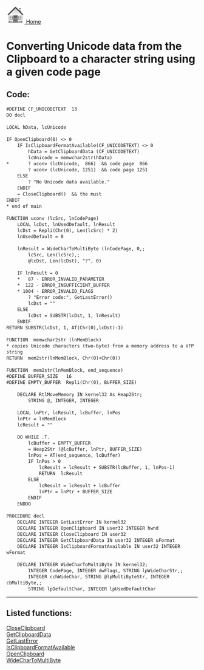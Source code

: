 [<img src="../images/home.png"> Home ](https://github.com/VFPX/Win32API)  

# Converting Unicode data from the Clipboard to a character string using a given code page

## Code:
```foxpro  
#DEFINE CF_UNICODETEXT  13
DO decl

LOCAL hData, lcUnicode

IF OpenClipboard(0) <> 0
	IF IsClipboardFormatAvailable(CF_UNICODETEXT) <> 0
		hData = GetClipboardData (CF_UNICODETEXT)
		lcUnicode = memwchar2str(hData)
*		? uconv (lcUnicode,  866)  && code page  866
		? uconv (lcUnicode, 1251)  && code page 1251
	ELSE
		? "No Unicode data available."
	ENDIF
	= CloseClipboard()  && the must
ENDIF
* end of main

FUNCTION uconv (lcSrc, lnCodePage)
	LOCAL lcDst, lnUsedDefault, lnResult
	lcDst = Repli(Chr(0), Len(lcSrc) * 2)
	lnUsedDefault = 0
	
	lnResult = WideCharToMultiByte (lnCodePage, 0,;
		lcSrc, Len(lcSrc),;
		@lcDst, Len(lcDst), "?", 0)

	IF lnResult = 0
	*   87 - ERROR_INVALID_PARAMETER
	*  122 - ERROR_INSUFFICIENT_BUFFER
	* 1004 - ERROR_INVALID_FLAGS
		? "Error code:", GetLastError()
		lcDst = ""
	ELSE
		lcDst = SUBSTR(lcDst, 1, lnResult)
	ENDIF
RETURN SUBSTR(lcDst, 1, AT(Chr(0),lcDst)-1)

FUNCTION  memwchar2str (lnMemBlock)
* copies Unicode characters (two-byte) from a memory address to a VFP string
RETURN  mem2str(lnMemBlock, Chr(0)+Chr(0))

FUNCTION  mem2str(lnMemBlock, end_sequence)
#DEFINE BUFFER_SIZE   16
#DEFINE EMPTY_BUFFER  Repli(Chr(0), BUFFER_SIZE)

	DECLARE RtlMoveMemory IN kernel32 As Heap2Str;
		STRING @, INTEGER, INTEGER

	LOCAL lnPtr, lcResult, lcBuffer, lnPos
	lnPtr = lnMemBlock
	lcResult = ""

	DO WHILE .T.
		lcBuffer = EMPTY_BUFFER
		= Heap2Str (@lcBuffer, lnPtr, BUFFER_SIZE)
		lnPos = AT(end_sequence, lcBuffer)
		IF lnPos > 0
			lcResult = lcResult + SUBSTR(lcBuffer, 1, lnPos-1)
			RETURN  lcResult
		ELSE
			lcResult = lcResult + lcBuffer
			lnPtr = lnPtr + BUFFER_SIZE
		ENDIF
	ENDDO

PROCEDURE decl
	DECLARE INTEGER GetLastError IN kernel32
	DECLARE INTEGER OpenClipboard IN user32 INTEGER hwnd
	DECLARE INTEGER CloseClipboard IN user32
	DECLARE INTEGER GetClipboardData IN user32 INTEGER uFormat
	DECLARE INTEGER IsClipboardFormatAvailable IN user32 INTEGER wFormat

	DECLARE INTEGER WideCharToMultiByte IN kernel32;
		INTEGER CodePage, INTEGER dwFlags, STRING lpWideCharStr,;
		INTEGER cchWideChar, STRING @lpMultiByteStr, INTEGER cbMultiByte,;
		STRING lpDefaultChar, INTEGER lpUsedDefaultChar  
```  
***  


## Listed functions:
[CloseClipboard](../libraries/user32/CloseClipboard.md)  
[GetClipboardData](../libraries/user32/GetClipboardData.md)  
[GetLastError](../libraries/kernel32/GetLastError.md)  
[IsClipboardFormatAvailable](../libraries/user32/IsClipboardFormatAvailable.md)  
[OpenClipboard](../libraries/user32/OpenClipboard.md)  
[WideCharToMultiByte](../libraries/kernel32/WideCharToMultiByte.md)  
